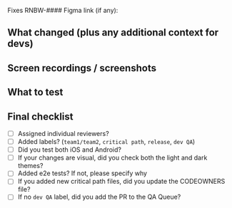 Fixes RNBW-####
Figma link (if any):

## What changed (plus any additional context for devs)


## Screen recordings / screenshots
<!-- Screen recordings can also be helpful for showing reviewers what to test for. */ -->


## What to test
<!-- 

Please be thorough about what to test to help reviewers.
You might want to emphasize potential regressions to check for.
If your code relies on a feature flag for checking both paths of the feature flag, other parts of the code that may have been impacted by your changes, etc.

Don't know what to write here? List all the steps you did to test the changes. This might help QA better understand what/how to test.

-->


## Final checklist

- [ ] Assigned individual reviewers?
- [ ] Added labels? (`team1/team2`, `critical path`, `release`, `dev QA`)
- [ ] Did you test both iOS and Android?
- [ ] If your changes are visual, did you check both the light and dark themes?
- [ ] Added e2e tests? If not, please specify why
- [ ] If you added new critical path files, did you update the CODEOWNERS file?
- [ ] If no `dev QA` label, did you add the PR to the QA Queue?
